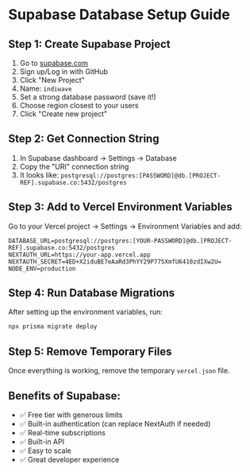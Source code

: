 # Supabase Database Setup Guide

## Step 1: Create Supabase Project
1. Go to [supabase.com](https://supabase.com)
2. Sign up/Log in with GitHub
3. Click "New Project"
4. Name: `indiwave`
5. Set a strong database password (save it!)
6. Choose region closest to your users
7. Click "Create new project"

## Step 2: Get Connection String
1. In Supabase dashboard → Settings → Database
2. Copy the "URI" connection string
3. It looks like: `postgresql://postgres:[PASSWORD]@db.[PROJECT-REF].supabase.co:5432/postgres`

## Step 3: Add to Vercel Environment Variables
Go to your Vercel project → Settings → Environment Variables and add:

```
DATABASE_URL=postgresql://postgres:[YOUR-PASSWORD]@db.[PROJECT-REF].supabase.co:5432/postgres
NEXTAUTH_URL=https://your-app.vercel.app
NEXTAUTH_SECRET=4ED+X2iduBE7eAaRd3PhYY29P775XmfU6410zdIXw2U=
NODE_ENV=production
```

## Step 4: Run Database Migrations
After setting up the environment variables, run:
```bash
npx prisma migrate deploy
```

## Step 5: Remove Temporary Files
Once everything is working, remove the temporary `vercel.json` file.

## Benefits of Supabase:
- ✅ Free tier with generous limits
- ✅ Built-in authentication (can replace NextAuth if needed)
- ✅ Real-time subscriptions
- ✅ Built-in API
- ✅ Easy to scale
- ✅ Great developer experience
